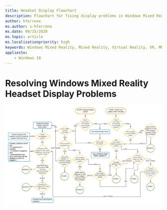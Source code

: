 ```yaml
---
title: Headset Display Flowchart
description: Flowchart for fixing display problems in Windows Mixed Reality headsets.
author: hferrone
ms.author: v-hferrone
ms.date: 09/15/2020
ms.topic: article
ms.localizationpriority: high
keywords: Windows Mixed Reality, Mixed Reality, Virtual Reality, VR, MR, flowchart, black screen, display, display cable
appliesto:
    - Windows 10
---
```


# Resolving Windows Mixed Reality Headset Display Problems

<img src="images/Flowchart_BlackscreenV2.png" width="1000">
